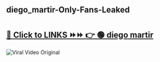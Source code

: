 
 ## diego_martir-Only-Fans-Leaked

# <h2><a href="https://clipsfans.com/diego_martir&ref=git">🔗 Click to LINKS ⏩⏩ 👉 🟢 diego martir </a></h2>

<a href="https://clipsfans.com/diego_martir&ref=git" rel="nofollow" data-target="animated-image.originalLink"><img src="https://i.ibb.co.com/xMMVF88/686577567.gif" alt="Viral Video Original" style="max-width: 100%; display: inline-block;" data-target="animated-image.originalImage"></a>
